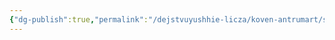```yaml
---
{"dg-publish":true,"permalink":"/dejstvuyushhie-licza/koven-antrumart/steklyannaya-strazhnicza/","dgPassFrontmatter":true}
---
```


